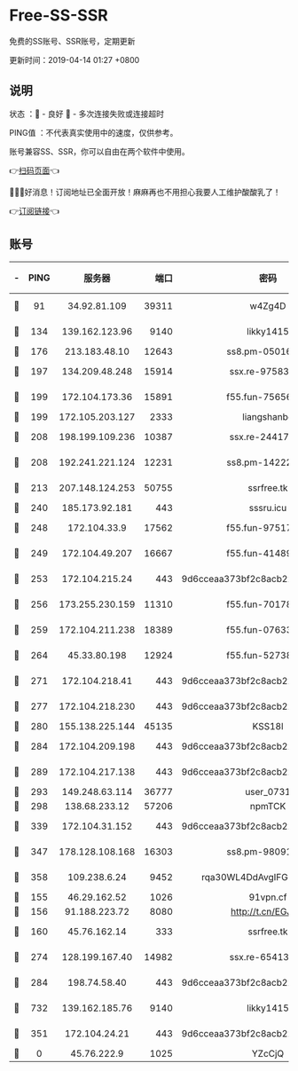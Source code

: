 # Free-SS-SSR

免费的SS账号、SSR账号，定期更新

更新时间：2019-04-14 01:27 +0800

## 说明

状态     ：🙂 - 良好 🙁 - 多次连接失败或连接超时

PING值   ：不代表真实使用中的速度，仅供参考。

账号兼容SS、SSR，你可以自由在两个软件中使用。

👉[扫码页面](https://liesauer.github.io/Free-SS-SSR/)👈

🎉🎉🎉好消息！订阅地址已全面开放！麻麻再也不用担心我要人工维护酸酸乳了！

👉[订阅链接](https://www.liesauer.net/yogurt/subscribe?ACCESS_TOKEN=DAYxR3mMaZAsaqUb)👈

## 账号

|-|PING|服务器|端口|密码|加密方式|区域|
|:----:|:----:|:-----:|-----:|:----:|:----:|:----:|
|🙂|91|34.92.81.109|39311|w4Zg4D|chacha20-ietf|US|
|🙂|134|139.162.123.96|9140|likky1415|aes-256-cfb|JP|
|🙂|176|213.183.48.10|12643|ss8.pm-05016472|rc4-md5|RU|
|🙂|197|134.209.48.248|15914|ssx.re-97583974|aes-256-cfb|US|
|🙂|199|172.104.173.36|15891|f55.fun-75656736|aes-256-cfb|SG|
|🙂|199|172.105.203.127|2333|liangshanbo|chacha20|JP|
|🙂|208|198.199.109.236|10387|ssx.re-24417709|aes-256-cfb|US|
|🙂|208|192.241.221.124|12231|ss8.pm-14222787|aes-256-cfb|US|
|🙂|213|207.148.124.253|50755|ssrfree.tk|aes-256-cfb|SG|
|🙂|240|185.173.92.181|443|sssru.icu|rc4-md5|RU|
|🙂|248|172.104.33.9|17562|f55.fun-97517763|aes-256-cfb|SG|
|🙂|249|172.104.49.207|16667|f55.fun-41489806|aes-256-cfb|SG|
|🙂|253|172.104.215.24|443|9d6cceaa373bf2c8acb22e60b6a58be6|aes-256-cfb|US|
|🙂|256|173.255.230.159|11310|f55.fun-70178844|aes-256-cfb|US|
|🙂|259|172.104.211.238|18389|f55.fun-07633664|aes-256-cfb|US|
|🙂|264|45.33.80.198|12924|f55.fun-52738007|aes-256-cfb|US|
|🙂|271|172.104.218.41|443|9d6cceaa373bf2c8acb22e60b6a58be6|aes-256-cfb|US|
|🙂|277|172.104.218.230|443|9d6cceaa373bf2c8acb22e60b6a58be6|aes-256-cfb|US|
|🙂|280|155.138.225.144|45135|KSS18l|rc4-md5|US|
|🙂|284|172.104.209.198|443|9d6cceaa373bf2c8acb22e60b6a58be6|aes-256-cfb|US|
|🙂|289|172.104.217.138|443|9d6cceaa373bf2c8acb22e60b6a58be6|aes-256-cfb|US|
|🙂|293|149.248.63.114|36777|user_0731|chacha20|CA|
|🙂|298|138.68.233.12|57206|npmTCK|rc4-md5|US|
|🙂|339|172.104.31.152|443|9d6cceaa373bf2c8acb22e60b6a58be6|aes-256-cfb|US|
|🙂|347|178.128.108.168|16303|ss8.pm-98091873|aes-256-cfb|SG|
|🙂|358|109.238.6.24|9452|rqa30WL4DdAvgIFG6Fs3znzTa|aes-256-cfb|FR|
|🙂|155|46.29.162.52|1026|91vpn.cf|rc4-md5|RU|
|🙂|156|91.188.223.72|8080|http://t.cn/EGJIyrl|rc4-md5|RU|
|🙂|160|45.76.162.14|333|ssrfree.tk|aes-256-cfb|SG|
|🙂|274|128.199.167.40|14982|ssx.re-65413948|aes-256-cfb|SG|
|🙂|284|198.74.58.40|443|9d6cceaa373bf2c8acb22e60b6a58be6|aes-256-cfb|US|
|🙂|732|139.162.185.76|9140|likky1415|aes-256-cfb|DE|
|🙁|351|172.104.24.21|443|9d6cceaa373bf2c8acb22e60b6a58be6|aes-256-cfb|US|
|🙁|0|45.76.222.9|1025|YZcCjQ|rc4-md5|JP|
